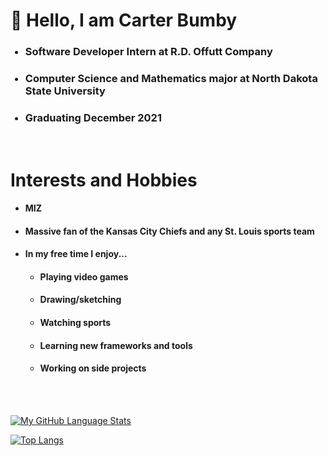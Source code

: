 # :wave: Hello, I am Carter Bumby
<ul>
  <h3><li>Software Developer Intern at R.D. Offutt Company</li></h3>
  <h3><li>Computer Science and Mathematics major at North Dakota State University</li></h3>
  <h3><li>Graduating December 2021</li></h3>
</ul>
<br>

# Interests and Hobbies
<ul>
  <h4><li>MIZ</li></h4>
  <h4><li>Massive fan of the Kansas City Chiefs and any St. Louis sports team</li></h4>
  <h4><li>In my free time I enjoy...</li></h4>
  <ul>
    <h4><li>Playing video games</li></h4>
    <h4><li>Drawing/sketching</li></h4>
    <h4><li>Watching sports</li></h4>
    <h4><li>Learning new frameworks and tools</li></h4>
    <h4><li>Working on side projects</li></h4>
  </ul>
</ul>
<br></br>

[![My GitHub Language Stats](https://github-readme-stats.vercel.app/api/top-langs/?username=carterbumby&langs_count=10&theme=nightowl)](https://github.com/carterbumby/github-readme-stats)

[![Top Langs](https://github-readme-stats.vercel.app/api/top-langs/?username=carterbumby)](https://github.com/carterbumby/github-readme-stats)
